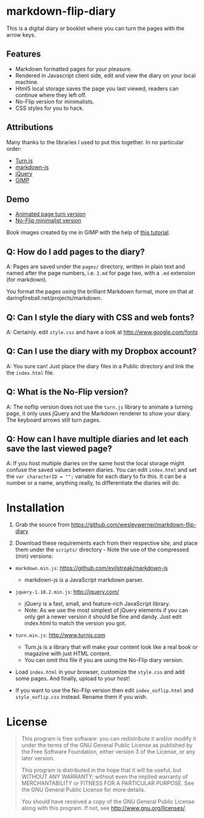 markdown-flip-diary
===================

This is a digital diary or booklet where you can turn the pages with the arrow keys. 

## Features

* Markdown formatted pages for your pleasure.
* Rendered in Javascript client side, edit and view the diary on your local machine.
* Html5 local storage saves the page you last viewed, readers can continue where they left off.
* No-Flip version for minimalists.
* CSS styles for you to hack.

## Attributions

Many thanks to the libraries I used to put this together. In no particular order:

* [Turn.js](http://www.turnjs.com)
* [markdown-js](https://github.com/evilstreak/markdown-js)
* [jQuery](http://jquery.com)
* [GIMP](http://www.gimp.org/)

## Demo

* [Animated page turn version](https://dl.dropboxusercontent.com/u/18686471/markdown-flip-diary-demo/index.html)
* [No-Flip minimalist version](https://dl.dropboxusercontent.com/u/18686471/markdown-flip-diary-demo/index_noflip.html)

Book images created by me in GIMP with the help of [this tutorial](http://www.gimptalk.com/index.php?/topic/41-creating-real-old-rusted-paper-with-gimp-gimp-223/).

## Q: How do I add pages to the diary?

A: Pages are saved under the `pages/` directory, written in plain text and named after the page numbers, i.e. `2.md` for page two, with a `.md` extension (for markdown).

You format the pages using the brilliant Markdown format, more on that at daringfireball.net/projects/markdown.

## Q: Can I style the diary with CSS and web fonts?

A: Certainly. edit `style.css` and have a look at http://www.google.com/fonts

## Q: Can I use the diary with my Dropbox account?

A: You sure can! Just place the diary files in a Public directory and link the the `index.html` file.

## Q: What is the No-Flip version?

A: The noflip version does not use the `turn.js` library to animate a turning page, it only uses jQuery and the Markdown renderer to show your diary. The keyboard arrows still turn pages.

## Q: How can I have multiple diaries and let each save the last viewed page?

A: If you host multiple diaries on the same host the local storage might confuse the saved values between diaries. You can edit `index.html` and set the `var characterID = "";` variable for each diary to fix this. It can be a number or a name, anything really, to differentiate the diaries will do.

# Installation

1. Grab the source from https://github.com/wesleywerner/markdown-flip-diary

2. Download these requirements each from their respective site, and place them under the `scripts/` directory - Note the use of the compressed (min) versions:

* `markdown.min.js`: https://github.com/evilstreak/markdown-js
    * markdown-js is a JavaScript markdown parser.

* `jquery-1.10.2.min.js`: http://jquery.com/
    * jQuery is a fast, small, and feature-rich JavaScript library.
    * Note: As we use the most simplest of jQuery elements if you can only get a newer version it should be fine and dandy. Just edit index.html to match the version you got.

* `turn.min.js`: http://www.turnjs.com
    * Turn.js is a library that will make your content look like a real book or magazine with just HTML content.
    * You can omit this file if you are using the No-Flip diary version.

* Load `index.html` in your browser, customize the `style.css` and add some pages. And finally, upload to your host!

* If you want to use the No-Flip version then edit `index_noflip.html` and `style_noflip.css` instead. Rename them if you wish.

# License

> This program is free software: you can redistribute it and/or modify
> it under the terms of the GNU General Public License as published by
> the Free Software Foundation, either version 3 of the License, or
> any later version.
> 
> This program is distributed in the hope that it will be useful,
> but WITHOUT ANY WARRANTY; without even the implied warranty of
> MERCHANTABILITY or FITNESS FOR A PARTICULAR PURPOSE.  See the
> GNU General Public License for more details.
> 
> You should have received a copy of the GNU General Public License
> along with this program. If not, see http://www.gnu.org/licenses/.
